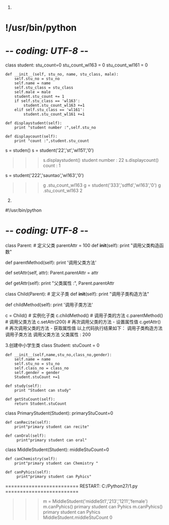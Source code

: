
1.
# !/usr/bin/python
# -*- coding: UTF-8 -*-


class student:
    stu_count=0
    stu_count_wl163 = 0
    stu_count_wl161 = 0

    def __init__(self, stu_no, name, stu_class, male):
        self.stu_no = stu_no
        self.name = name
        self.stu_class = stu_class
        self.male = male
        student.stu_count += 1
        if self.stu_class == 'wl163':
            student.stu_count_wl163 +=1
        elif self.stu_class == 'wl161':
            student.stu_count_wl161 +=1

    def displaystudent(self):
        print "student number :",self.stu_no

    def displaycount(self):
        print "count :",student.stu_count



s = studen()
s = student('22','st','wl151','0')
>>> s.displaystudent()
student number : 22
>>> s.displaycount()
count : 1

s = student('222','sauntao','wl163','0')
>>> g .stu_count_wl163
g = student('333','sdffd','wl163','0')
>>> g .stu_count_wl163
2




2.
#!/usr/bin/python
# -*- coding: UTF-8 -*-
 
class Parent:        # 定义父类
   parentAttr = 100
   def __init__(self):
      print "调用父类构造函数"
 
   def parentMethod(self):
      print '调用父类方法'
 
   def setAttr(self, attr):
      Parent.parentAttr = attr
 
   def getAttr(self):
      print "父类属性 :", Parent.parentAttr
 
class Child(Parent): # 定义子类
   def __init__(self):
      print "调用子类构造方法"
 
   def childMethod(self):
      print '调用子类方法'
 
c = Child()          # 实例化子类
c.childMethod()      # 调用子类的方法
c.parentMethod()     # 调用父类方法
c.setAttr(200)       # 再次调用父类的方法 - 设置属性值
c.getAttr()          # 再次调用父类的方法 - 获取属性值
以上代码执行结果如下：
调用子类构造方法
调用子类方法
调用父类方法
父类属性 : 200


3.创建中小学生类
class Student:
    stuCount = 0

    def __init__(self,name,stu_no,class_no,gender):
        self.name = name
        self.stu_no = stu_no
        self.class_no = class_no
        self.gender = gender
        Student.stuCount +=1

    def study(self):
        print "Student can study"

    def getStuCount(self):
        return Student.stuCount

class PrimaryStudent(Student):
    primaryStuCount=0

    def canRecite(self):
        print"primary student can recite"

    def canOral(self):
         print"primary student can oral"


class MiddleStudent(Student):
    middleStuCount=0

    def canChemistry(self):
        print"primary student can Chemistry "

    def canPyhics(self):
         print"primary student can Pyhics"
         
        
========================= RESTART: C:/Python27/1.py =========================
>>> m = MiddleStudent('middleSt1','213','1211','female')
>>> m.canPyhics()
primary student can Pyhics
>>> m.canPyhics()
primary student can Pyhics
>>> MiddleStudent.middleStuCount
0
>>> 


